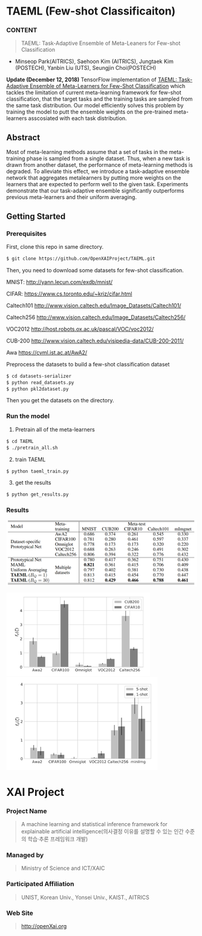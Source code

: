 # TAEML (Few-shot Classificaiton)

### **CONTENT**
> TAEML: Task-Adaptive Ensemble of Meta-Leaners for Few-shot Classification

+ Minseop Park(AITRICS), Saehoon Kim (AITRICS), Jungtaek Kim (POSTECH), Yanbin Liu (UTS), Seungjin Choi(POSTECH)

<b> Update (December 12, 2018)</b> TensorFlow implementation of [TAEML: Task-Adaptive Ensemble of Meta-Learners for Few-Shot Classification](http://metalearning.ml/2018/papers/metalearn2018_paper22.pdf) which tackles the limitation of current meta-learning framework for few-shot classification, that the target tasks and the training tasks are sampled from the same task distribution. Our model efficiently solves this problem by training the model to putt the ensemble weights on the pre-trained meta-learners asscosiated with each task distribution.

## Abstract
Most of meta-learning methods assume that a set of tasks in the meta-training
phase is sampled from a single dataset. Thus, when a new task is drawn from
another dataset, the performance of meta-learning methods is degraded. To alleviate
this effect, we introduce a task-adaptive ensemble network that aggregates metalearners
by putting more weights on the learners that are expected to perform
well to the given task. Experiments demonstrate that our task-adaptive ensemble
significantly outperforms previous meta-learners and their uniform averaging.

## Getting Started
### Prerequisites

First, clone this repo in same directory.
```bash
$ git clone https://github.com/OpenXAIProject/TAEML.git
```
Then, you need to download some datasets for few-shot classification.

MNIST: http://yann.lecun.com/exdb/mnist/

CIFAR: https://www.cs.toronto.edu/~kriz/cifar.html

Caltech101 http://www.vision.caltech.edu/Image_Datasets/Caltech101/

Caltech256 http://www.vision.caltech.edu/Image_Datasets/Caltech256/

VOC2012  http://host.robots.ox.ac.uk/pascal/VOC/voc2012/

CUB-200 http://www.vision.caltech.edu/visipedia-data/CUB-200-2011/

Awa https://cvml.ist.ac.at/AwA2/


Preprocess the datasets to build a few-shot classification dataset
```bash
$ cd datasets-serializer
$ python read_datasets.py
$ python pkl2dataset.py
```
Then you get the datasets on the  directory. 


### Run the model
1. Pretrain all of the meta-learners
```bash
$ cd TAEML
$ ./pretrain_all.sh
```
2. train TAEML
```bash
$ python taeml_train.py
```
3. get the results
```bash
$ python get_results.py
```

### Results
![Alt text](src/results/fig1.PNG?raw=true "Title")

<p float="left">
  <img src="src/results/fig2.PNG" width="380" />
  <img src="src/results/fig3.PNG" width="400" /> 
</p>




# XAI Project

### **Project Name**
> A machine learning and statistical inference framework for explainable artificial intelligence(의사결정 이유를 설명할 수 있는 인간 수준의 학습·추론 프레임워크 개발)
### **Managed by**
> Ministry of Science and ICT/XAIC
### **Participated Affiliation**
> UNIST, Korean Univ., Yonsei Univ., KAIST., AITRICS
### **Web Site**
> <http://openXai.org>
